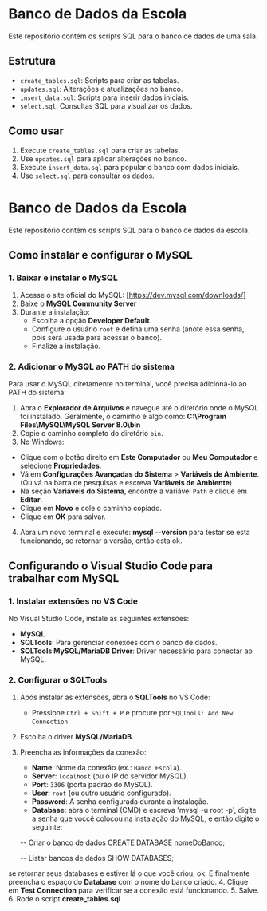 # Banco de Dados da Escola

Este repositório contém os scripts SQL para o banco de dados de uma sala.

## Estrutura

- `create_tables.sql`: Scripts para criar as tabelas.
- `updates.sql`: Alterações e atualizações no banco.
- `insert_data.sql`: Scripts para inserir dados iniciais.
- `select.sql`: Consultas SQL para visualizar os dados.


## Como usar

1. Execute `create_tables.sql` para criar as tabelas.
2. Use `updates.sql` para aplicar alterações no banco.
3. Execute `insert_data.sql` para popular o banco com dados iniciais.
4. Use `select.sql` para consultar os dados.

# Banco de Dados da Escola

Este repositório contém os scripts SQL para o banco de dados da escola.



## Como instalar e configurar o MySQL

### 1. Baixar e instalar o MySQL
1. Acesse o site oficial do MySQL: [https://dev.mysql.com/downloads/]
2. Baixe o **MySQL Community Server**
3. Durante a instalação:
   - Escolha a opção **Developer Default**.
   - Configure o usuário `root` e defina uma senha (anote essa senha, pois será usada para acessar o banco).
   - Finalize a instalação.

### 2. Adicionar o MySQL ao PATH do sistema
Para usar o MySQL diretamente no terminal, você precisa adicioná-lo ao PATH do sistema:

1. Abra o **Explorador de Arquivos** e navegue até o diretório onde o MySQL foi instalado. Geralmente, o caminho é algo como: **C:\Program Files\MySQL\MySQL Server 8.0\bin**
2. Copie o caminho completo do diretório `bin`.
3. No Windows:
- Clique com o botão direito em **Este Computador** ou **Meu Computador** e selecione **Propriedades**.
- Vá em **Configurações Avançadas do Sistema** > **Variáveis de Ambiente**. (Ou vá na barra de pesquisas e escreva **Variáveis de Ambiente**)
- Na seção **Variáveis do Sistema**, encontre a variável `Path` e clique em **Editar**.
- Clique em **Novo** e cole o caminho copiado.
- Clique em **OK** para salvar.
4. Abra um novo terminal e execute: **mysql --version** para testar se esta funcionando, se retornar a versão, então esta ok.

## Configurando o Visual Studio Code para trabalhar com MySQL

### 1. Instalar extensões no VS Code
No Visual Studio Code, instale as seguintes extensões:

- **MySQL**
- **SQLTools**: Para gerenciar conexões com o banco de dados.
- **SQLTools MySQL/MariaDB Driver**: Driver necessário para conectar ao MySQL.

### 2. Configurar o SQLTools
1. Após instalar as extensões, abra o **SQLTools** no VS Code:
   - Pressione `Ctrl + Shift + P` e procure por `SQLTools: Add New Connection`.
2. Escolha o driver **MySQL/MariaDB**.
3. Preencha as informações da conexão:
   - **Name**: Nome da conexão (ex.: `Banco Escola`).
   - **Server**: `localhost` (ou o IP do servidor MySQL).
   - **Port**: `3306` (porta padrão do MySQL).
   - **User**: `root` (ou outro usuário configurado).
   - **Password**: A senha configurada durante a instalação.
   - **Database**: abra o terminal (CMD) e escreva 'mysql -u root -p', digite a senha que voccê colocou na instalação do MySQL, e então digite o seguinte:

   -- Criar o banco de dados
   CREATE DATABASE nomeDoBanco;

   -- Listar bancos de dados
   SHOW DATABASES;

se retornar seus databases e estiver lá o que você criou, ok. E finalmente preencha o espaço do **Database** com o nome do banco criado.
4. Clique em **Test Connection** para verificar se a conexão está funcionando.
5. Salve.
6. Rode o script **create_tables.sql**